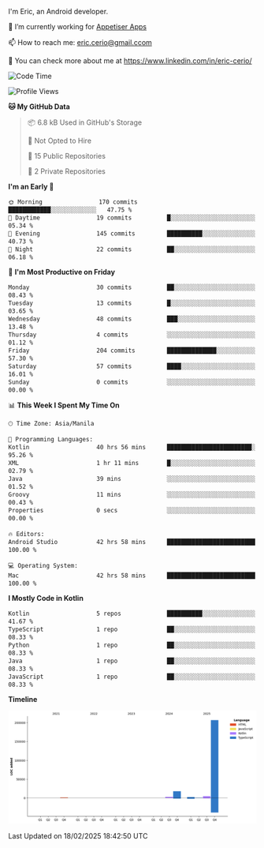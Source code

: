 
I'm Eric, an Android developer.

🔭 I’m currently working for [Appetiser Apps](http://appetiser.com.au)

📫 How to reach me: eric.cerio@gmail.ccom

👀 You can check more about me at https://www.linkedin.com/in/eric-cerio/

<!--START_SECTION:waka-->
![Code Time](http://img.shields.io/badge/Code%20Time-887%20hrs%2016%20mins-blue)

![Profile Views](http://img.shields.io/badge/Profile%20Views-0-blue)

**🐱 My GitHub Data** 

> 📦 6.8 kB Used in GitHub's Storage 
 > 
> 🚫 Not Opted to Hire
 > 
> 📜 15 Public Repositories 
 > 
> 🔑 2 Private Repositories 
 > 
**I'm an Early 🐤** 

```text
🌞 Morning                170 commits         ████████████░░░░░░░░░░░░░   47.75 % 
🌆 Daytime                19 commits          █░░░░░░░░░░░░░░░░░░░░░░░░   05.34 % 
🌃 Evening                145 commits         ██████████░░░░░░░░░░░░░░░   40.73 % 
🌙 Night                  22 commits          ██░░░░░░░░░░░░░░░░░░░░░░░   06.18 % 
```
📅 **I'm Most Productive on Friday** 

```text
Monday                   30 commits          ██░░░░░░░░░░░░░░░░░░░░░░░   08.43 % 
Tuesday                  13 commits          █░░░░░░░░░░░░░░░░░░░░░░░░   03.65 % 
Wednesday                48 commits          ███░░░░░░░░░░░░░░░░░░░░░░   13.48 % 
Thursday                 4 commits           ░░░░░░░░░░░░░░░░░░░░░░░░░   01.12 % 
Friday                   204 commits         ██████████████░░░░░░░░░░░   57.30 % 
Saturday                 57 commits          ████░░░░░░░░░░░░░░░░░░░░░   16.01 % 
Sunday                   0 commits           ░░░░░░░░░░░░░░░░░░░░░░░░░   00.00 % 
```


📊 **This Week I Spent My Time On** 

```text
🕑︎ Time Zone: Asia/Manila

💬 Programming Languages: 
Kotlin                   40 hrs 56 mins      ████████████████████████░   95.26 % 
XML                      1 hr 11 mins        █░░░░░░░░░░░░░░░░░░░░░░░░   02.79 % 
Java                     39 mins             ░░░░░░░░░░░░░░░░░░░░░░░░░   01.52 % 
Groovy                   11 mins             ░░░░░░░░░░░░░░░░░░░░░░░░░   00.43 % 
Properties               0 secs              ░░░░░░░░░░░░░░░░░░░░░░░░░   00.00 % 

🔥 Editors: 
Android Studio           42 hrs 58 mins      █████████████████████████   100.00 % 

💻 Operating System: 
Mac                      42 hrs 58 mins      █████████████████████████   100.00 % 
```

**I Mostly Code in Kotlin** 

```text
Kotlin                   5 repos             ██████████░░░░░░░░░░░░░░░   41.67 % 
TypeScript               1 repo              ██░░░░░░░░░░░░░░░░░░░░░░░   08.33 % 
Python                   1 repo              ██░░░░░░░░░░░░░░░░░░░░░░░   08.33 % 
Java                     1 repo              ██░░░░░░░░░░░░░░░░░░░░░░░   08.33 % 
JavaScript               1 repo              ██░░░░░░░░░░░░░░░░░░░░░░░   08.33 % 
```



**Timeline**

![Lines of Code chart](https://raw.githubusercontent.com/eric-cerio/eric-cerio/main/assets/bar_graph.png)


 Last Updated on 18/02/2025 18:42:50 UTC
<!--END_SECTION:waka-->
